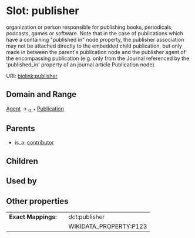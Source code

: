 
# Slot: publisher


organization or person responsible for publishing books, periodicals, podcasts, games or software. Note that in the case of publications which have a containing "published in" node property, the publisher association may not be attached directly to the embedded child publication, but only made in between the parent's publication node and the publisher agent of the encompassing publication (e.g. only from the Journal referenced by the 'published_in' property of an journal article Publication node).

URI: [biolink:publisher](https://w3id.org/biolink/vocab/publisher)


## Domain and Range

[Agent](Agent.md) &#8594;  <sub>0..\*</sub> [Publication](Publication.md)

## Parents

 *  is_a: [contributor](contributor.md)

## Children


## Used by


## Other properties

|  |  |  |
| --- | --- | --- |
| **Exact Mappings:** | | dct:publisher |
|  | | WIKIDATA_PROPERTY:P123 |

